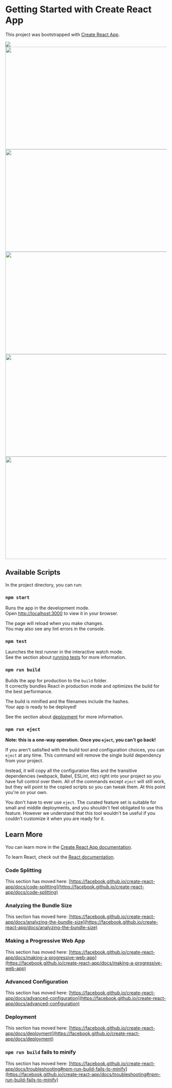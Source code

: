 # Getting Started with Create React App

This project was bootstrapped with [Create React App](https://github.com/facebook/create-react-app).

<img src ="https://user-images.githubusercontent.com/96073111/158893805-3f82818c-371a-4c51-b0e6-f7bb22575223.png">
<img height = "320px" width="590px" src ="https://user-images.githubusercontent.com/96073111/158894135-447d1c8b-f558-4875-ae16-e213858f3931.png">
<img height = "320px" width="590px" src ="https://user-images.githubusercontent.com/96073111/158894634-0663e6fc-b62f-4ba9-a7ef-c2c7eaae70d5.png">
<img height = "320px" width="590px" src ="https://user-images.githubusercontent.com/96073111/159011556-8f92a5ae-fd71-4844-b5cc-baeb747d4ed0.png">
<img height = "320px" width="590px" src ="https://user-images.githubusercontent.com/96073111/158895217-32e7847d-c9da-4759-a5d9-7a5ddd036746.png">
<img height = "320px" width="590px" src ="https://user-images.githubusercontent.com/96073111/158895745-e6a30af6-5fb6-4ad8-8e0d-b3eb56c02486.png">

## Available Scripts

In the project directory, you can run:

### `npm start`

Runs the app in the development mode.\
Open [http://localhost:3000](http://localhost:3000) to view it in your browser.

The page will reload when you make changes.\
You may also see any lint errors in the console.

### `npm test`

Launches the test runner in the interactive watch mode.\
See the section about [running tests](https://facebook.github.io/create-react-app/docs/running-tests) for more information.

### `npm run build`

Builds the app for production to the `build` folder.\
It correctly bundles React in production mode and optimizes the build for the best performance.

The build is minified and the filenames include the hashes.\
Your app is ready to be deployed!

See the section about [deployment](https://facebook.github.io/create-react-app/docs/deployment) for more information.

### `npm run eject`

**Note: this is a one-way operation. Once you `eject`, you can't go back!**

If you aren't satisfied with the build tool and configuration choices, you can `eject` at any time. This command will remove the single build dependency from your project.

Instead, it will copy all the configuration files and the transitive dependencies (webpack, Babel, ESLint, etc) right into your project so you have full control over them. All of the commands except `eject` will still work, but they will point to the copied scripts so you can tweak them. At this point you're on your own.

You don't have to ever use `eject`. The curated feature set is suitable for small and middle deployments, and you shouldn't feel obligated to use this feature. However we understand that this tool wouldn't be useful if you couldn't customize it when you are ready for it.

## Learn More

You can learn more in the [Create React App documentation](https://facebook.github.io/create-react-app/docs/getting-started).

To learn React, check out the [React documentation](https://reactjs.org/).

### Code Splitting

This section has moved here: [https://facebook.github.io/create-react-app/docs/code-splitting](https://facebook.github.io/create-react-app/docs/code-splitting)

### Analyzing the Bundle Size

This section has moved here: [https://facebook.github.io/create-react-app/docs/analyzing-the-bundle-size](https://facebook.github.io/create-react-app/docs/analyzing-the-bundle-size)

### Making a Progressive Web App

This section has moved here: [https://facebook.github.io/create-react-app/docs/making-a-progressive-web-app](https://facebook.github.io/create-react-app/docs/making-a-progressive-web-app)

### Advanced Configuration

This section has moved here: [https://facebook.github.io/create-react-app/docs/advanced-configuration](https://facebook.github.io/create-react-app/docs/advanced-configuration)

### Deployment

This section has moved here: [https://facebook.github.io/create-react-app/docs/deployment](https://facebook.github.io/create-react-app/docs/deployment)

### `npm run build` fails to minify

This section has moved here: [https://facebook.github.io/create-react-app/docs/troubleshooting#npm-run-build-fails-to-minify](https://facebook.github.io/create-react-app/docs/troubleshooting#npm-run-build-fails-to-minify)
